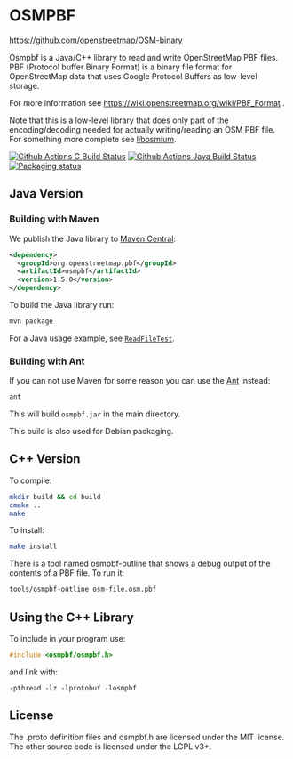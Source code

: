 
# OSMPBF

https://github.com/openstreetmap/OSM-binary

Osmpbf is a Java/C++ library to read and write OpenStreetMap PBF files.
PBF (Protocol buffer Binary Format) is a binary file format for OpenStreetMap
data that uses Google Protocol Buffers as low-level storage.

For more information see https://wiki.openstreetmap.org/wiki/PBF_Format .

Note that this is a low-level library that does only part of the
encoding/decoding needed for actually writing/reading an OSM PBF file. For
something more complete see [libosmium](https://osmcode.org/libosmium/).

[![Github Actions C Build Status](https://github.com/openstreetmap/OSM-binary/workflows/C%20CI/badge.svg?branch=master)](https://github.com/openstreetmap/OSM-binary/actions)
[![Github Actions Java Build Status](https://github.com/openstreetmap/OSM-binary/workflows/Java%20CI/badge.svg?branch=master)](https://github.com/openstreetmap/OSM-binary/actions)
[![Packaging status](https://repology.org/badge/tiny-repos/libosmpbf.svg)](https://repology.org/project/libosmpbf/versions)

## Java Version

### Building with Maven

We publish the Java library to [Maven Central](https://search.maven.org/):

```xml
<dependency>
  <groupId>org.openstreetmap.pbf</groupId>
  <artifactId>osmpbf</artifactId>
  <version>1.5.0</version>
</dependency>
```

To build the Java library run:

```sh
mvn package
```

For a Java usage example, see
[`ReadFileTest`](https://github.com/openstreetmap/OSM-binary/blob/master/test.java/crosby/binary/ReadFileTest.java).

### Building with Ant

If you can not use Maven for some reason you can use the
[Ant](https://ant.apache.org/) instead:

```sh
ant
```

This will build `osmpbf.jar` in the main directory.

This build is also used for Debian packaging.

## C++ Version

To compile:

```sh
mkdir build && cd build
cmake ..
make
```

To install:

```sh
make install
```

There is a tool named osmpbf-outline that shows a debug output of the contents
of a PBF file. To run it:

```sh
tools/osmpbf-outline osm-file.osm.pbf
```


## Using the C++ Library

To include in your program use:

```c
#include <osmpbf/osmpbf.h>
```

and link with:

```
-pthread -lz -lprotobuf -losmpbf
```


## License

The .proto definition files and osmpbf.h are licensed under the MIT license.
The other source code is licensed under the LGPL v3+.


